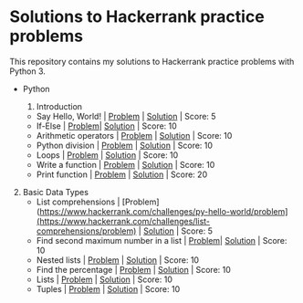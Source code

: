 # Solutions to Hackerrank practice problems

This repository contains my solutions to Hackerrank practice problems with Python 3.

- Python
  
  01. Introduction
    - Say Hello, World! | [Problem](https://www.hackerrank.com/challenges/py-hello-world/problem) | [Solution](https://github.com/marcelinaszcz95/hackerrank-practice/blob/main/Python/01.Introduction/001_say_hello_world.py) | Score: 5
    - If-Else | [Problem](https://www.hackerrank.com/challenges/py-if-else/problem)| [Solution](https://github.com/marcelinaszcz95/hackerrank-practice/blob/main/Python/01.Introduction/002_if_else.py) | Score: 10
    - Arithmetic operators | [Problem](https://www.hackerrank.com/challenges/python-arithmetic-operators/problem) | [Solution](https://github.com/marcelinaszcz95/hackerrank-practice/blob/main/Python/01.Introduction/003_arithmetic_operators.py) | Score: 10
    - Python division | [Problem](https://www.hackerrank.com/challenges/python-division/problem) | [Solution](https://github.com/marcelinaszcz95/hackerrank-practice/blob/main/Python/01.Introduction/004_python_division.py) | Score: 10
    - Loops | [Problem](https://www.hackerrank.com/challenges/python-loops/problem) | [Solution](https://github.com/marcelinaszcz95/hackerrank-practice/blob/main/Python/01.Introduction/005_loops.py) | Score: 10
    - Write a function | [Problem](https://www.hackerrank.com/challenges/write-a-function/problem) | [Solution](https://github.com/marcelinaszcz95/hackerrank-practice/blob/main/Python/01.Introduction/006_write_a_function.py) | Score: 10
    - Print function | [Problem](https://www.hackerrank.com/challenges/python-print/problem) | [Solution](https://github.com/marcelinaszcz95/hackerrank-practice/blob/main/Python/01.Introduction/007_print_function.py) | Score: 20

02. Basic Data Types
    - List comprehensions | [Problem](https://www.hackerrank.com/challenges/py-hello-world/problem](https://www.hackerrank.com/challenges/list-comprehensions/problem) | [Solution](https://github.com/marcelinaszcz95/hackerrank-practice/blob/main/Python/02.Basic_Data_Types/001_list_comprehensions.py) | Score: 5
    - Find second maximum number in a list | [Problem](https://www.hackerrank.com/challenges/find-second-maximum-number-in-a-list/problem)| [Solution](https://github.com/marcelinaszcz95/hackerrank-practice/blob/main/Python/02.Basic_Data_Types/002_find_second_maximum_number_in_a_list.py) | Score: 10
    - Nested lists | [Problem](https://www.hackerrank.com/challenges/find-second-maximum-number-in-a-list/problem) | [Solution](https://github.com/marcelinaszcz95/hackerrank-practice/blob/main/Python/02.Basic_Data_Types/003_nested_lists.py) | Score: 10
    - Find the percentage | [Problem](https://www.hackerrank.com/challenges/finding-the-percentage/problem) | [Solution](https://github.com/marcelinaszcz95/hackerrank-practice/blob/main/Python/02.Basic_Data_Types/004_find_the_percentage.py) | Score: 10
    - Lists | [Problem](https://www.hackerrank.com/challenges/python-lists/problem) | [Solution](https://github.com/marcelinaszcz95/hackerrank-practice/blob/main/Python/02.Basic_Data_Types/005_lists.py) | Score: 10
    - Tuples | [Problem](https://www.hackerrank.com/challenges/python-tuples/problem) | [Solution](https://github.com/marcelinaszcz95/hackerrank-practice/blob/main/Python/02.Basic_Data_Types/006_tuples.py) | Score: 10

